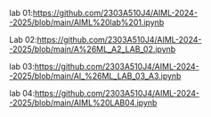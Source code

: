lab 01:https://github.com/2303A510J4/AIML-2024--2025/blob/main/AIML%20lab%201.ipynb

Lab 02:https://github.com/2303A510J4/AIML-2024--2025/blob/main/A%26ML_A2_LAB_02.ipynb

lab 03:https://github.com/2303A510J4/AIML-2024--2025/blob/main/AI_%26ML_LAB_03_A3.ipynb

lab 04:https://github.com/2303A510J4/AIML-2024--2025/blob/main/AIML%20LAB04.ipynb





